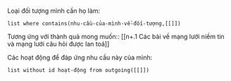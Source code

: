 Loại đối tượng mình cần họ làm:
```dataview
list where contains(nhu-cầu-của-mình-về-đối-tượng,[[]])
```
Tương ứng với thành quả mong muốn:: [[n+.1 Các bài về mạng lưới niềm tin và mạng lưới câu hỏi được lan toả]]

Các hoạt động để đáp ứng nhu cầu này của mình:
```dataview
list without id hoạt-động from outgoing([[]])
```
